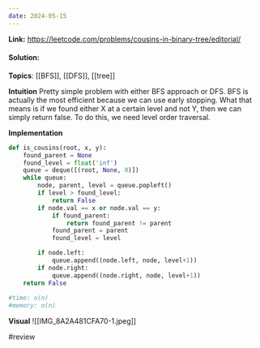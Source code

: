 ```yaml
---
date: 2024-05-15
---
```

**Link:** https://leetcode.com/problems/cousins-in-binary-tree/editorial/
#### Solution:

**Topics**: [[BFS]], [[DFS]], [[tree]]

**Intuition**
Pretty simple problem with either BFS approach or DFS. BFS is actually the most efficient because we can use early stopping. What that means is if we found either X at a certain level and not Y, then we can simply return false. To do this, we need level order traversal.

**Implementation**
```python
def is_cousins(root, x, y):
	found_parent = None
	found_level = float('inf')
	queue = deque([(root, None, 0)])
	while queue:
		node, parent, level = queue.popleft()
		if level > found_level:
			return False
		if node.val == x or node.val == y:
			if found_parent:
				return found_parent != parent
			found_parent = parent
			found_level = level

		if node.left:
			queue.append((node.left, node, level+1))
		if node.right:
			queue.append((node.right, node, level+1))
	return False
		
#time: o(n)
#memory: o(n)
```

**Visual** 
![[IMG_8A2A481CFA70-1.jpeg]]



#review 


